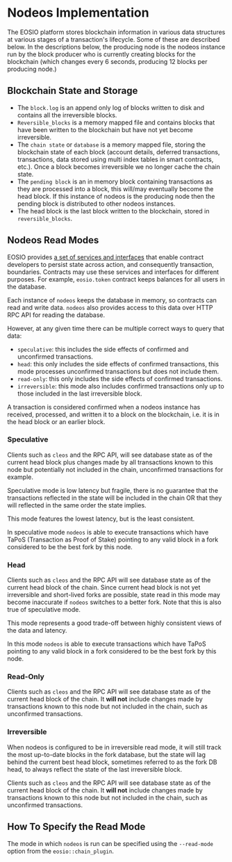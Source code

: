 # Nodeos Implementation

The EOSIO platform stores blockchain information in various data structures at various stages of a transaction's lifecycle. Some of these are described below. In the descriptions below, the producing node is the nodeos instance run by the block producer who is currently creating blocks for the blockchain (which changes every 6 seconds, producing 12 blocks per producing node.)

## Blockchain State and Storage

* The `block.log` is an append only log of blocks written to disk and contains all the irreversible blocks.
* `Reversible_blocks` is a memory mapped file and contains blocks that have been written to the blockchain but have not yet become irreversible.
* The `chain state` or `database` is a memory mapped file, storing the blockchain state of each block (account details, deferred transactions, transactions, data stored using multi index tables in smart contracts, etc.). Once a block becomes irreversible we no longer cache the chain state.
* The `pending block` is an in memory block containing transactions as they are processed into a block, this will/may eventually become the head block. If this instance of nodeos is the producing node then the pending block is distributed to other nodeos instances.
* The head block is the last block written to the blockchain, stored in `reversible_blocks`.

## Nodeos Read Modes

EOSIO provides [a set of services and interfaces](https://developers.eos.io/eosio-cpp/docs/db-api) that enable contract developers to persist state across action, and consequently transaction, boundaries. Contracts may use these services and interfaces for different purposes. For example, `eosio.token` contract keeps balances for all users in the database.

Each instance of `nodeos` keeps the database in memory, so contracts can read and write data.   `nodeos` also provides access to this data over HTTP RPC API for reading the database.

However, at any given time there can be multiple correct ways to query that data: 
- `speculative`: this includes the side effects of confirmed and unconfirmed transactions.
- `head`: this only includes the side effects of confirmed transactions, this mode processes unconfirmed transactions but does not include them.
- `read-only`: this only includes the side effects of confirmed transactions.
- `irreversible`: this mode also includes confirmed transactions only up to those included in the last irreversible block.

A transaction is considered confirmed when a nodeos instance has received, processed, and written it to a block on the blockchain, i.e. it is in the head block or an earlier block.

### Speculative

Clients such as `cleos` and the RPC API, will see database state as of the current head block plus changes made by all transactions known to this node but potentially not included in the chain, unconfirmed transactions for example.

Speculative mode is low latency but fragile, there is no guarantee that the transactions reflected in the state will be included in the chain OR that they will reflected in the same order the state implies.  

This mode features the lowest latency, but is the least consistent. 

In speculative mode `nodeos` is able to execute transactions which have TaPoS (Transaction as Proof of Stake) pointing to any valid block in a fork considered to be the best fork by this node.

### Head

Clients such as `cleos` and the RPC API will see database state as of the current head block of the chain.  Since current head block is not yet irreversible and short-lived forks are possible, state read in this mode may become inaccurate  if `nodeos` switches to a better fork.  Note that this is also true of speculative mode.  

This mode represents a good trade-off between highly consistent views of the data and latency.

In this mode `nodeos` is able to execute transactions which have TaPoS pointing to any valid block in a fork considered to be the best fork by this node.

### Read-Only

Clients such as `cleos` and the RPC API will see database state as of the current head block of the chain. It **will not** include changes made by transactions known to this node but not included in the chain, such as unconfirmed transactions.

### Irreversible

When nodeos is configured to be in irreversible read mode, it will still track the most up-to-date blocks in the fork database, but the state will lag behind the current best head block, sometimes referred to as the fork DB head, to always reflect the state of the last irreversible block. 

Clients such as `cleos` and the RPC API will see database state as of the current head block of the chain. It **will not** include changes made by transactions known to this node but not included in the chain, such as unconfirmed transactions.

## How To Specify the Read Mode

The mode in which `nodeos` is run can be specified using the `--read-mode` option from the `eosio::chain_plugin`.
